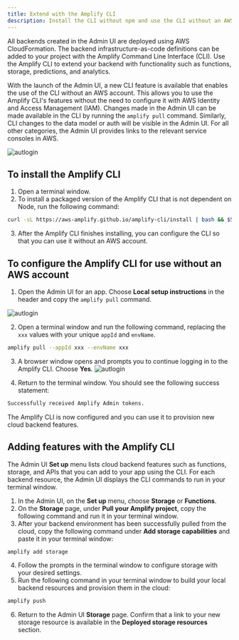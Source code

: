 ```yaml
---
title: Extend with the Amplify CLI
description: Install the CLI without npm and use the CLI without an AWS account
---
```


All backends created in the Admin UI are deployed using AWS CloudFormation. The backend infrastructure-as-code definitions can be added to your project with the Amplify Command Line Interface (CLI). Use the Amplify CLI to extend your backend with functionality such as functions, storage, predictions, and analytics. 

With the launch of the Admin UI, a new CLI feature is available that enables the use of the CLI without an AWS account. This allows you to use the Amplify CLI's features without the need to configure it with AWS Identity and Access Management (IAM). Changes made in the Admin UI can be made available in the CLI by running the `amplify pull` command. Similarly, CLI changes to the data model or auth will be visible in the Admin UI. For all other categories, the Admin UI provides links to the relevant service consoles in AWS.

![autlogin](~/images/console/cli-autologin.gif)


## To install the Amplify CLI
1. Open a terminal window.
2. To install a packaged version of the Amplify CLI that is not dependent on Node, run the following command:
```bash
curl -sL https://aws-amplify.github.io/amplify-cli/install | bash && $SHELL
```
3. After the Amplify CLI finishes installing, you can configure the CLI so that you can use it without an AWS account.

## To configure the Amplify CLI for use without an AWS account

1. Open the Admin UI for an app. Choose **Local setup instructions** in the header and copy the `amplify pull` command.

![autlogin](~/images/console/cli-pull.png)

2. Open a terminal window and run the following command, replacing the `xxx` values with your unique `appId` and `envName`. 
```bash
amplify pull --appId xxx --envName xxx
```
3. A browser window opens and prompts you to continue logging in to the Amplify CLI. Choose **Yes**. 
![autlogin](~/images/console/cli-autologin.png)

4. Return to the terminal window. You should see the following success statement:
```bash
Successfully received Amplify Admin tokens.
```
The Amplify CLI is now configured and you can use it to provision new cloud backend features. 


## Adding features with the Amplify CLI

The Admin UI **Set up** menu lists cloud backend features such as functions, storage, and APIs that you can add to your app using the CLI. For each backend resource, the Admin UI displays the CLI commands to run in your terminal window. 


1. In the Admin UI, on the **Set up** menu, choose **Storage** or **Functions**.
2. On the **Storage** page, under **Pull your Amplify project**, copy the following command and run it in your terminal window. 
3. After your backend environment has been successfully pulled from the cloud, copy the following command under **Add storage capabilities** and paste it in your terminal window:
```bash
amplify add storage
```
4. Follow the prompts in the terminal window to configure storage with your desired settings.
5. Run the following command in your terminal window to build your local backend resources and provision them in the cloud:
```bash
amplify push
```
6. Return to the Admin UI **Storage** page. Confirm that a link to your new storage resource is available in the **Deployed storage resources** section.
